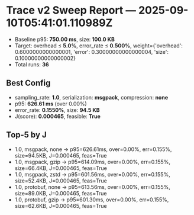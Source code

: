 # Trace v2 Sweep Report — 2025-09-10T05:41:01.110989Z
- Baseline p95: **750.00 ms**, size: **100.0 KB**
- Target: overhead ≤ **5.0%**, error_rate ≤ **0.500%**, weight={'overhead': 0.6000000000000001, 'error': 0.30000000000000004, 'size': 0.10000000000000002}
- Total runs: **36**
## Best Config
- sampling_rate: **1.0**, serialization: **msgpack**, compression: **none**
- p95: **626.61 ms** (over 0.00%)
- error_rate: **0.1550%**, size: **94.5 KB**
- J(score): **0.000465**, feasible: **True**
## Top-5 by J
- 1.0, msgpack, none → p95=626.61ms, over=0.00%, err=0.155%, size=94.5KB, J=0.000465, feas=True
- 1.0, msgpack, gzip → p95=614.09ms, over=0.00%, err=0.155%, size=66.4KB, J=0.000465, feas=True
- 1.0, msgpack, zstd → p95=601.56ms, over=0.00%, err=0.155%, size=52.4KB, J=0.000465, feas=True
- 1.0, protobuf, none → p95=613.56ms, over=0.00%, err=0.155%, size=89.0KB, J=0.000465, feas=True
- 1.0, protobuf, gzip → p95=601.30ms, over=0.00%, err=0.155%, size=62.6KB, J=0.000465, feas=True